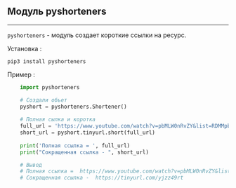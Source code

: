 Модуль pyshorteners
---
---

`pyshorteners` - модуль создает короткие ссылки на ресурс.

Установка :
    
    pip3 install pyshorteners

Пример :
```python
    import pyshorteners

    # Создали обьет
    pyshort = pyshorteners.Shortener()
    
    # Полная сылка и коротка 
    full_url = 'https://www.youtube.com/watch?v=pbMLW0nRvZY&list=RDMMpbMLW0nRvZY&start_radio=1'
    short_url = pyshort.tinyurl.short(full_url)
    
    print('Полная ссылка = ', full_url)
    print("Сокращенная ссылка - ", short_url)

    # Вывод
    # Полная ссылка =  https://www.youtube.com/watch?v=pbMLW0nRvZY&list=RDMMpbMLW0nRvZY&start_radio=1
    # Сокращенная ссылка -  https://tinyurl.com/yjzz49rt
```